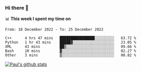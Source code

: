 ### Hi there 👋

📊 **This week I spent my time on**
<!--START_SECTION:waka-->

```text
From: 18 December 2022 - To: 25 December 2022

C++      4 hrs 47 mins   ████████████████░░░░░░░░░   63.72 %
Python   1 hr 43 mins    █████▓░░░░░░░░░░░░░░░░░░░   23.05 %
XML      43 mins         ██▒░░░░░░░░░░░░░░░░░░░░░░   09.66 %
Bash     10 mins         ▓░░░░░░░░░░░░░░░░░░░░░░░░   02.27 %
Other    3 mins          ▒░░░░░░░░░░░░░░░░░░░░░░░░   00.82 %
```

<!--END_SECTION:waka-->


[![Paul's github stats](https://github-readme-stats.vercel.app/api?username=mickeyouyou&theme=dracula&show_icons=true)](https://github.com/anuraghazra/github-readme-stats)
